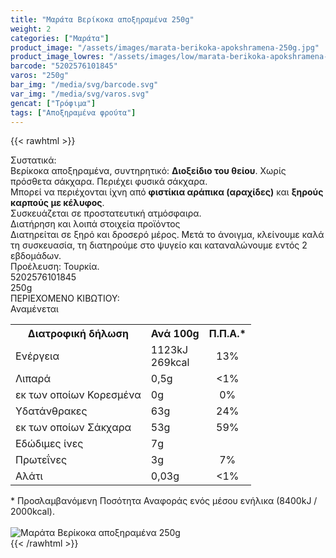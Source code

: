 ```yaml
---
title: "Μαράτα Βερίκοκα αποξηραμένα 250g"
weight: 2
categories: ["Μαράτα"]
product_image: "/assets/images/marata-berikoka-apokshramena-250g.jpg"
product_image_lowres: "/assets/images/low/marata-berikoka-apokshramena-250g.jpg"
barcode: "5202576101845"
varos: "250g"
bar_img: "/media/svg/barcode.svg"
var_img: "/media/svg/varos.svg"
gencat: ["Τρόφιμα"]
tags: ["Αποξηραμένα φρούτα"]
---
```

{{< rawhtml >}}

<div class="sload243"><div class="product"><div id="sistatika">Συστατικά:</div><div class="alltext">Βερίκοκα αποξηραμένα, συντηρητικό: <b>Διοξείδιο του θείου</b>. Χωρίς πρόσθετα σάκχαρα. Περιέχει φυσικά σάκχαρα.<br>Μπορεί να περιέχονται ίχνη από <b>φιστίκια αράπικα (αραχίδες)</b> και <b>ξηρούς καρπούς με κέλυφος</b>.<br>Συσκευάζεται σε προστατευτική ατμόσφαιρα.</div><div id="loipa">Διατήρηση και λοιπά στοιχεία προϊόντος</div><div class="alltext">Διατηρείται σε ξηρό και δροσερό μέρος. Μετά το άνοιγμα, κλείνουμε καλά τη συσκευασία, τη διατηρούμε στο ψυγείο και καταναλώνουμε εντός 2 εβδομάδων.<br>Προέλευση: Τουρκία.</div><div id="barcode"><div id="barimage1"></div><span id="bartext">5202576101845</span></div><div id="varos"><div id="varosimage1"></div><span id="varostext">250g</span></div><div id="kivotio">ΠΕΡΙΕΧΟΜΕΝΟ ΚΙΒΩΤΙΟΥ:<br>Αναμένεται</div><div class="tabout"><table id="diatable"><tbody><tr><th>Διατροφική δήλωση</th><th>Ανά 100g</th><th>Π.Π.Α.*</th></tr><tr><td class="texr2">Ενέργεια</td><td class="texr">1123kJ<br>269kcal</td><td class="texr" style="text-align:center">13%</td></tr><tr><td class="texr2">Λιπαρά</td><td class="texr">0,5g</td><td class="texr" style="text-align:center">&lt;1%</td></tr><tr><td class="gray">εκ των οποίων Κορεσµένα</td><td class="gray2">0g</td><td class="gray2" style="text-align:center">0%</td></tr><tr><td class="texr2">Yδατάνθρακες</td><td class="texr">63g</td><td class="texr" style="text-align:center">24%</td></tr><tr><td class="gray">εκ των οποίων Σάκχαρα</td><td class="gray2">53g</td><td class="gray2" style="text-align:center">59%</td></tr><tr><td class="texr2">Eδώδιμες ίνες</td><td class="texr">7g</td><td class="texr" style="text-align:center"></td></tr><tr><td class="texr2">Πρωτεΐνες</td><td class="texr">3g</td><td class="texr" style="text-align:center">7%</td></tr><tr><td class="texr2">Αλάτι</td><td class="texr">0,03g</td><td class="texr" style="text-align:center">&lt;1%</td></tr></tbody></table></div><div class="alltext">* Προσλαμβανόμενη Ποσότητα Αναφοράς ενός μέσου ενήλικα (8400kJ / 2000kcal).</div><br><div class="pimg"><img alt="Μαράτα Βερίκοκα αποξηραμένα 250g" title="Μαράτα Βερίκοκα αποξηραμένα 250g" src="/assets/images/marata-berikoka-apokshramena-250g.jpg"></div></div></div>
{{< /rawhtml >}}


